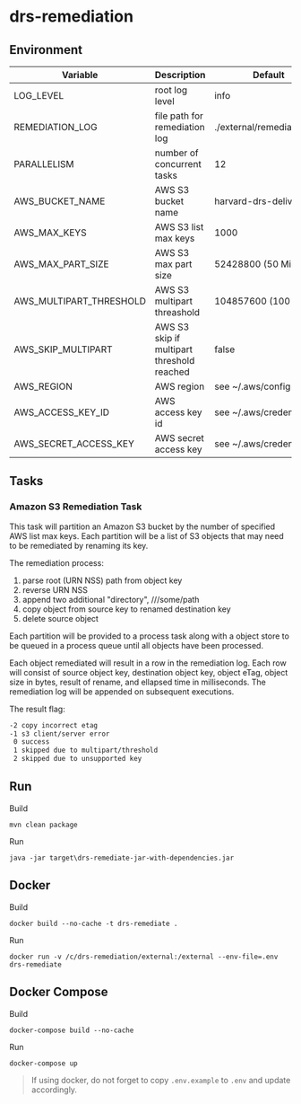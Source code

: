 # drs-remediation

## Environment

| Variable                | Description                                | Default                    |
| ----------------------- | ------------------------------------------ | -------------------------- |
| LOG_LEVEL               | root log level                             | info                       |
| REMEDIATION_LOG         | file path for remediation log              | ./external/remediation.log |
| PARALLELISM             | number of concurrent tasks                 | 12                         |
| AWS_BUCKET_NAME         | AWS S3 bucket name                         | harvard-drs-delivery       |
| AWS_MAX_KEYS            | AWS S3 list max keys                       | 1000                       |
| AWS_MAX_PART_SIZE       | AWS S3 max part size                       | 52428800 (50 MiB)          |
| AWS_MULTIPART_THRESHOLD | AWS S3 multipart threashold                | 104857600 (100 MiB)        |
| AWS_SKIP_MULTIPART      | AWS S3 skip if multipart threshold reached | false                      |
| AWS_REGION              | AWS region                                 | see ~/.aws/config          |
| AWS_ACCESS_KEY_ID       | AWS access key id                          | see ~/.aws/credentials     |
| AWS_SECRET_ACCESS_KEY   | AWS secret access key                      | see ~/.aws/credentials     |

## Tasks

### Amazon S3 Remediation Task

This task will partition an Amazon S3 bucket by the number of specified AWS list max keys. Each partition will be a list of S3 objects that may need to be remediated by renaming its key.

The remediation process:

1. parse root (URN NSS) path from object key
2. reverse URN NSS
3. append two additional "directory", <first-4-chars-of-reversed-nss>/<second-4-chars-of-reversed-nss>/<nss>/some/path
4. copy object from source key to renamed destination key
5. delete source object

Each partition will be provided to a process task along with a object store to be queued in a process queue until all objects have been processed.

Each object remediated will result in a row in the remediation log. Each row will consist of source object key, destination object key, object eTag, object size in bytes, result of rename, and ellapsed time in milliseconds. The remediation log will be appended on subsequent executions.

The result flag:

```txt
-2 copy incorrect etag
-1 s3 client/server error
 0 success
 1 skipped due to multipart/threshold
 2 skipped due to unsupported key
```

## Run

Build
```
mvn clean package
```

Run
```
java -jar target\drs-remediate-jar-with-dependencies.jar
```

## Docker

Build
```
docker build --no-cache -t drs-remediate .
```

Run
```
docker run -v /c/drs-remediation/external:/external --env-file=.env drs-remediate
```

## Docker Compose

Build
```
docker-compose build --no-cache
```

Run
```
docker-compose up
```

> If using docker, do not forget to copy `.env.example` to `.env` and update accordingly.
